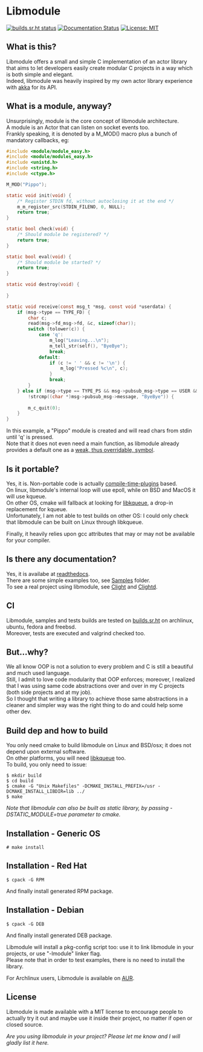 # Libmodule

[![builds.sr.ht status](https://builds.sr.ht/~fededp/libmodule.svg)](https://builds.sr.ht/~fededp/libmodule?)
[![Documentation Status](https://readthedocs.org/projects/libmodule/badge/?version=latest)](http://libmodule.readthedocs.io/en/latest/?badge=latest)
[![License: MIT](https://img.shields.io/badge/License-MIT-yellow.svg)](https://opensource.org/licenses/MIT)

## What is this?

Libmodule offers a small and simple C implementation of an actor library that aims to let developers easily create modular C projects in a way which is both simple and elegant.  
Indeed, libmodule was heavily inspired by my own actor library experience with [akka](https://akka.io/) for its API.  

## What is a module, anyway?

Unsurprisingly, module is the core concept of libmodule architecture.  
A module is an Actor that can listen on socket events too.  
Frankly speaking, it is denoted by a M_MOD() macro plus a bunch of mandatory callbacks, eg:
```C
#include <module/module_easy.h>
#include <module/modules_easy.h>
#include <unistd.h>
#include <string.h>
#include <ctype.h>

M_MOD("Pippo");

static void init(void) {
    /* Register STDIN fd, without autoclosing it at the end */
    m_m_register_src(STDIN_FILENO, 0, NULL);
    return true;
}

static bool check(void) {
    /* Should module be registered? */
    return true;
}

static bool eval(void) {
    /* Should module be started? */
    return true;
}

static void destroy(void) {
    
}

static void receive(const msg_t *msg, const void *userdata) {
    if (msg->type == TYPE_FD) {
        char c;
        read(msg->fd_msg->fd, &c, sizeof(char));
        switch (tolower(c)) {
            case 'q':
                m_log("Leaving...\n");
                m_tell_str(self(), "ByeBye");
                break;
            default:
                if (c != ' ' && c != '\n') {
                    m_log("Pressed %c\n", c);
                }
                break;
        }
    } else if (msg->type == TYPE_PS && msg->pubsub_msg->type == USER && 
        !strcmp((char *)msg->pubsub_msg->message, "ByeBye")) {
            
        m_c_quit(0);
    }
}
```
In this example, a "Pippo" module is created and will read chars from stdin until 'q' is pressed.  
Note that it does not even need a main function, as libmodule already provides a default one as a [weak, thus overridable, symbol](https://gcc.gnu.org/onlinedocs/gcc-3.2/gcc/Function-Attributes.html).  

## Is it portable?

Yes, it is. Non-portable code is actually [compile-time-plugins](https://github.com/FedeDP/libmodule/tree/master/Lib/poll_plugins) based.  
On linux, libmodule's internal loop will use epoll, while on BSD and MacOS it will use kqueue.  
On other OS, cmake will fallback at looking for [libkqueue](https://github.com/mheily/libkqueue), a drop-in replacement for kqueue.  
Unfortunately, I am not able to test builds on other OS: I could only check that libmodule can be built on Linux through libkqueue.  

Finally, it heavily relies upon gcc attributes that may or may not be available for your compiler.

## Is there any documentation?

Yes, it is availabe at [readthedocs](http://libmodule.readthedocs.io/en/latest/).  
There are some simple examples too, see [Samples](https://github.com/FedeDP/libmodule/tree/master/Samples) folder.  
To see a real project using libmodule, see [Clight](https://github.com/FedeDP/Clight) and [Clightd](https://github.com/FedeDP/Clightd).

## CI

Libmodule, samples and tests builds are tested on [builds.sr.ht](https://builds.sr.ht/~fededp/libmodule) on archlinux, ubuntu, fedora and freebsd.  
Moreover, tests are executed and valgrind checked too.  

## But...why?

We all know OOP is not a solution to every problem and C is still a beautiful and much used language.  
Still, I admit to love code modularity that OOP enforces; moreover, I realized that I was using same code abstractions over and over in my C projects (both side projects and at my job).  
So I thought that writing a library to achieve those same abstractions in a cleaner and simpler way was the right thing to do and could help some other dev. 

## Build dep and how to build

You only need cmake to build libmodule on Linux and BSD/osx; it does not depend upon external software.  
On other platforms, you will need [libkqueue](https://github.com/mheily/libkqueue) too.  
To build, you only need to issue:

    $ mkdir build
    $ cd build
    $ cmake -G "Unix Makefiles" -DCMAKE_INSTALL_PREFIX=/usr -DCMAKE_INSTALL_LIBDIR=lib ../
    $ make

*Note that libmodule can also be built as static library, by passing -DSTATIC_MODULE=true parameter to cmake.*

Installation - Generic OS
-------------------------

    # make install

Installation - Red Hat
----------------------

    $ cpack -G RPM

And finally install generated RPM package.

Installation - Debian
---------------------

    $ cpack -G DEB

And finally install generated DEB package.

Libmodule will install a pkg-config script too: use it to link libmodule in your projects, or use "-lmodule" linker flag.  
Please note that in order to test examples, there is no need to install the library.

For Archlinux users, Libmodule is available on [AUR](https://aur.archlinux.org/packages/libmodule/).

## License
Libmodule is made available with a MIT license to encourage people to actually try it out and maybe use it inside their project, no matter if open or closed source.  

*Are you using libmodule in your project? Please let me know and I will gladly list it here.*
